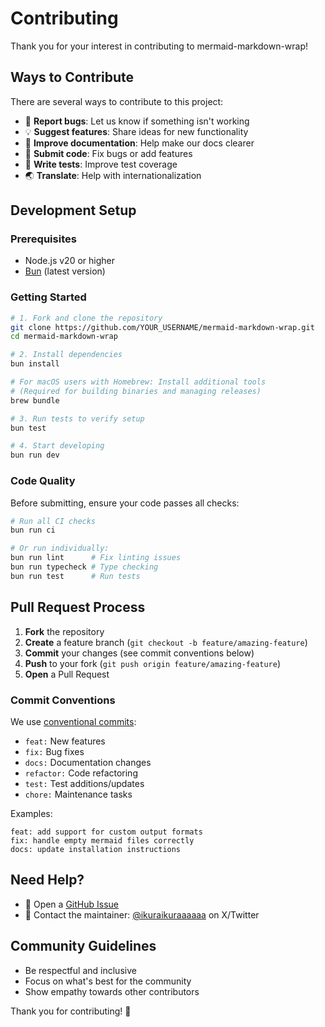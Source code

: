# Contributing

Thank you for your interest in contributing to mermaid-markdown-wrap!

## Ways to Contribute

There are several ways to contribute to this project:

- 🐛 **Report bugs**: Let us know if something isn't working
- 💡 **Suggest features**: Share ideas for new functionality
- 📝 **Improve documentation**: Help make our docs clearer
- 🔧 **Submit code**: Fix bugs or add features
- 🧪 **Write tests**: Improve test coverage
- 🌏 **Translate**: Help with internationalization

## Development Setup

### Prerequisites

- Node.js v20 or higher
- [Bun](https://bun.sh/) (latest version)

### Getting Started

```bash
# 1. Fork and clone the repository
git clone https://github.com/YOUR_USERNAME/mermaid-markdown-wrap.git
cd mermaid-markdown-wrap

# 2. Install dependencies
bun install

# For macOS users with Homebrew: Install additional tools
# (Required for building binaries and managing releases)
brew bundle

# 3. Run tests to verify setup
bun test

# 4. Start developing
bun run dev
```

### Code Quality

Before submitting, ensure your code passes all checks:

```bash
# Run all CI checks
bun run ci

# Or run individually:
bun run lint      # Fix linting issues
bun run typecheck # Type checking
bun run test      # Run tests
```

## Pull Request Process

1. **Fork** the repository
2. **Create** a feature branch (`git checkout -b feature/amazing-feature`)
3. **Commit** your changes (see commit conventions below)
4. **Push** to your fork (`git push origin feature/amazing-feature`)
5. **Open** a Pull Request

### Commit Conventions

We use [conventional commits](https://www.conventionalcommits.org/):

- `feat:` New features
- `fix:` Bug fixes
- `docs:` Documentation changes
- `refactor:` Code refactoring
- `test:` Test additions/updates
- `chore:` Maintenance tasks

Examples:
```
feat: add support for custom output formats
fix: handle empty mermaid files correctly
docs: update installation instructions
```

## Need Help?

- 💬 Open a [GitHub Issue](https://github.com/sugurutakahashi-1234/mermaid-markdown-wrap/issues)
- 📧 Contact the maintainer: [@ikuraikuraaaaaa](https://twitter.com/ikuraikuraaaaaa) on X/Twitter

## Community Guidelines

- Be respectful and inclusive
- Focus on what's best for the community
- Show empathy towards other contributors

Thank you for contributing! 🎉
